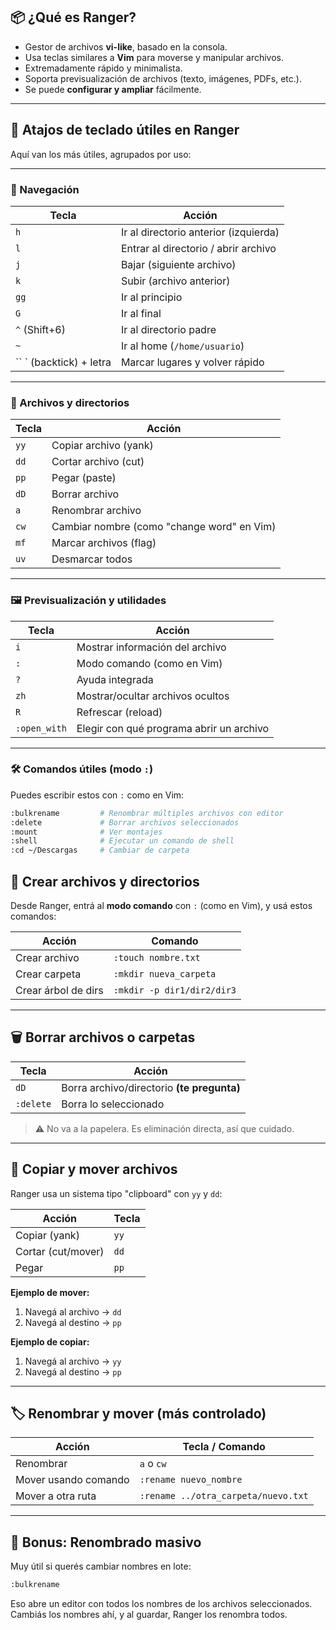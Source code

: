 ## 📦 ¿Qué es Ranger?

* Gestor de archivos **vi-like**, basado en la consola.
* Usa teclas similares a **Vim** para moverse y manipular archivos.
* Extremadamente rápido y minimalista.
* Soporta previsualización de archivos (texto, imágenes, PDFs, etc.).
* Se puede **configurar y ampliar** fácilmente.

---

## 🎹 Atajos de teclado útiles en Ranger

Aquí van los más útiles, agrupados por uso:

---

### 📁 Navegación

| Tecla                      | Acción                                |
| -------------------------- | ------------------------------------- |
| `h`                        | Ir al directorio anterior (izquierda) |
| `l`                        | Entrar al directorio / abrir archivo  |
| `j`                        | Bajar (siguiente archivo)             |
| `k`                        | Subir (archivo anterior)              |
| `gg`                       | Ir al principio                       |
| `G`                        | Ir al final                           |
| `^` (Shift+6)              | Ir al directorio padre                |
| `~`                        | Ir al home (`/home/usuario`)          |
| \`\` \` (backtick) + letra | Marcar lugares y volver rápido        |

---

### 🔧 Archivos y directorios

| Tecla | Acción                                     |
| ----- | ------------------------------------------ |
| `yy`  | Copiar archivo (yank)                      |
| `dd`  | Cortar archivo (cut)                       |
| `pp`  | Pegar (paste)                              |
| `dD`  | Borrar archivo                             |
| `a`   | Renombrar archivo                          |
| `cw`  | Cambiar nombre (como "change word" en Vim) |
| `mf`  | Marcar archivos (flag)                     |
| `uv`  | Desmarcar todos                            |

---

### 🖼 Previsualización y utilidades

| Tecla        | Acción                                   |
| ------------ | ---------------------------------------- |
| `i`          | Mostrar información del archivo          |
| `:`          | Modo comando (como en Vim)               |
| `?`          | Ayuda integrada                          |
| `zh`         | Mostrar/ocultar archivos ocultos         |
| `R`          | Refrescar (reload)                       |
| `:open_with` | Elegir con qué programa abrir un archivo |

---

### 🛠️ Comandos útiles (modo `:`)

Puedes escribir estos con `:` como en Vim:

```bash
:bulkrename         # Renombrar múltiples archivos con editor
:delete             # Borrar archivos seleccionados
:mount              # Ver montajes
:shell              # Ejecutar un comando de shell
:cd ~/Descargas     # Cambiar de carpeta
```


## 📂 Crear archivos y directorios

Desde Ranger, entrá al **modo comando** con `:` (como en Vim), y usá estos comandos:

| Acción              | Comando                    |
| ------------------- | -------------------------- |
| Crear archivo       | `:touch nombre.txt`        |
| Crear carpeta       | `:mkdir nueva_carpeta`     |
| Crear árbol de dirs | `:mkdir -p dir1/dir2/dir3` |

---

## 🗑️ Borrar archivos o carpetas

| Tecla     | Acción                                     |
| --------- | ------------------------------------------ |
| `dD`      | Borra archivo/directorio **(te pregunta)** |
| `:delete` | Borra lo seleccionado                      |

> ⚠️ No va a la papelera. Es eliminación directa, así que cuidado.

---

## 📄 Copiar y mover archivos

Ranger usa un sistema tipo "clipboard" con `yy` y `dd`:

| Acción             | Tecla |
| ------------------ | ----- |
| Copiar (yank)      | `yy`  |
| Cortar (cut/mover) | `dd`  |
| Pegar              | `pp`  |

**Ejemplo de mover:**

1. Navegá al archivo → `dd`
2. Navegá al destino → `pp`

**Ejemplo de copiar:**

1. Navegá al archivo → `yy`
2. Navegá al destino → `pp`

---

## 🏷️ Renombrar y mover (más controlado)

| Acción               | Tecla / Comando                     |
| -------------------- | ----------------------------------- |
| Renombrar            | `a` o `cw`                          |
| Mover usando comando | `:rename nuevo_nombre`              |
| Mover a otra ruta    | `:rename ../otra_carpeta/nuevo.txt` |

---

## 🧠 Bonus: Renombrado masivo

Muy útil si querés cambiar nombres en lote:

```bash
:bulkrename
```

Eso abre un editor con todos los nombres de los archivos seleccionados. Cambiás los nombres ahí, y al guardar, Ranger los renombra todos.


